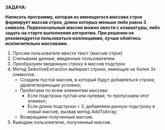 **ЗАДАЧА:**

**Написать программу, которая из имеющегося массива строк формирует массив строк, длина которых меньше либо равнa 3 символа. Первоначальный массив можно ввести с клавиатуры, либо задать на старте выполнения алгоритма. При решении не рекомендуется пользоваться коллекциями, лучше обойтись исключительно массивами.**

1. Просим пользователя ввести текст (массив строк)
2. Считываем данные, введенные пользователем
3. Преобразуем введенную строку в массив подстрок
4. Метод SelectiveExtraction выбирает строки, имеющие не более 3х символов:
    - Создаем пустой массив, в который будут добавляться строки, удовлетворяющие условию;
    - Пробегаем по всем элементам массива
        - Если подстрока пустая или нулевая, то пропускаем этот элемент;
        - Если длина подстроки < 3, добавляем данную подстроку в новый массив, вызвав метод AddToArray;
    - Возвращаем полученный массив.
5. Выводим пользователю, полученный массив.
